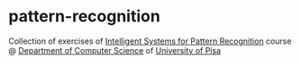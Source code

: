 # pattern-recognition
Collection of exercises of [Intelligent Systems for Pattern Recognition](https://elearning.di.unipi.it/course/view.php?id=110) course @ [Department of Computer Science](https://di.unipi.it/en/?start=25) of [University of Pisa](https://unipi.it)

